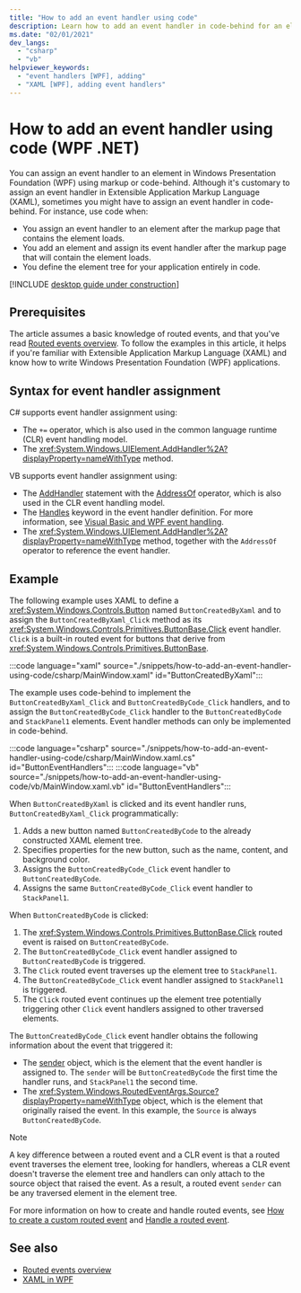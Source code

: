 ```yaml
---
title: "How to add an event handler using code"
description: Learn how to add an event handler in code-behind for an element in Windows Presentation Foundation (WPF).
ms.date: "02/01/2021"
dev_langs:
  - "csharp"
  - "vb"
helpviewer_keywords:
  - "event handlers [WPF], adding"
  - "XAML [WPF], adding event handlers"
---
```

<!-- The acrolinx score was 99 on 02/01/2021-->

# How to add an event handler using code (WPF .NET)

You can assign an event handler to an element in Windows Presentation Foundation (WPF) using markup or code-behind. Although it's customary to assign an event handler in Extensible Application Markup Language (XAML), sometimes you might have to assign an event handler in code-behind. For instance, use code when:

- You assign an event handler to an element after the markup page that contains the element loads.
- You add an element and assign its event handler after the markup page that will contain the element loads.
- You define the element tree for your application entirely in code.

[!INCLUDE [desktop guide under construction](../../includes/desktop-guide-preview-note.md)]

## Prerequisites

The article assumes a basic knowledge of routed events, and that you've read [Routed events overview](/dotnet/desktop/wpf/advanced/routed-events-overview?view=netframeworkdesktop-4.8&preserve-view=true). To follow the examples in this article, it helps if you're familiar with Extensible Application Markup Language (XAML) and know how to write Windows Presentation Foundation (WPF) applications.

## Syntax for event handler assignment

C# supports event handler assignment using:

- The `+=` operator, which is also used in the common language runtime (CLR) event handling model.
- The <xref:System.Windows.UIElement.AddHandler%2A?displayProperty=nameWithType> method.

VB supports event handler assignment using:

- The [AddHandler](/dotnet/visual-basic/language-reference/statements/addhandler-statement) statement with the [AddressOf](/dotnet/visual-basic/language-reference/operators/addressof-operator) operator, which is also used in the CLR event handling model.
- The [Handles](/dotnet/visual-basic/language-reference/statements/handles-clause) keyword in the event handler definition. For more information, see [Visual Basic and WPF event handling](visual-basic-and-wpf-event-handling.md).
- The <xref:System.Windows.UIElement.AddHandler%2A?displayProperty=nameWithType> method, together with the `AddressOf` operator to reference the event handler.

## Example

The following example uses XAML to define a <xref:System.Windows.Controls.Button> named `ButtonCreatedByXaml` and to assign the `ButtonCreatedByXaml_Click` method as its <xref:System.Windows.Controls.Primitives.ButtonBase.Click> event handler. `Click` is a built-in routed event for buttons that derive from <xref:System.Windows.Controls.Primitives.ButtonBase>.

:::code language="xaml" source="./snippets/how-to-add-an-event-handler-using-code/csharp/MainWindow.xaml" id="ButtonCreatedByXaml":::

The example uses code-behind to implement the `ButtonCreatedByXaml_Click` and `ButtonCreatedByCode_Click` handlers, and to assign the `ButtonCreatedByCode_Click` handler to the `ButtonCreatedByCode` and `StackPanel1` elements. Event handler methods can only be implemented in code-behind.

:::code language="csharp" source="./snippets/how-to-add-an-event-handler-using-code/csharp/MainWindow.xaml.cs" id="ButtonEventHandlers":::
:::code language="vb" source="./snippets/how-to-add-an-event-handler-using-code/vb/MainWindow.xaml.vb" id="ButtonEventHandlers":::

When `ButtonCreatedByXaml` is clicked and its event handler runs, `ButtonCreatedByXaml_Click` programmatically:

1. Adds a new button named `ButtonCreatedByCode` to the already constructed XAML element tree.
1. Specifies properties for the new button, such as the name, content, and background color.
1. Assigns the `ButtonCreatedByCode_Click` event handler to `ButtonCreatedByCode`.
1. Assigns the same `ButtonCreatedByCode_Click` event handler to `StackPanel1`.

When `ButtonCreatedByCode` is clicked:

1. The <xref:System.Windows.Controls.Primitives.ButtonBase.Click> routed event is raised on `ButtonCreatedByCode`.
1. The `ButtonCreatedByCode_Click` event handler assigned to `ButtonCreatedByCode` is triggered.
1. The `Click` routed event traverses up the element tree to `StackPanel1`.
1. The `ButtonCreatedByCode_Click` event handler assigned to `StackPanel1` is triggered.
1. The `Click` routed event continues up the element tree potentially triggering other `Click` event handlers assigned to other traversed elements.

The `ButtonCreatedByCode_Click` event handler obtains the following information about the event that triggered it:

- The [sender](xref:System.Windows.RoutedEventHandler) object, which is the element that the event handler is assigned to. The `sender` will be `ButtonCreatedByCode` the first time the handler runs, and `StackPanel1` the second time.
- The <xref:System.Windows.RoutedEventArgs.Source?displayProperty=nameWithType> object, which is the element that originally raised the event. In this example, the `Source` is always `ButtonCreatedByCode`.

> [!NOTE]
> A key difference between a routed event and a CLR event is that a routed event traverses the element tree, looking for handlers, whereas a CLR event doesn't traverse the element tree and handlers can only attach to the source object that raised the event. As a result, a routed event `sender` can be any traversed element in the element tree.

For more information on how to create and handle routed events, see [How to create a custom routed event](how-to-create-a-custom-routed-event.md) and [Handle a routed event](/dotnet/desktop/wpf/advanced/how-to-handle-a-routed-event?view=netframeworkdesktop-4.8&preserve-view=true).

## See also

- [Routed events overview](/dotnet/desktop/wpf/advanced/routed-events-overview?view=netframeworkdesktop-4.8&preserve-view=true)
- [XAML in WPF](../xaml/index.md)
